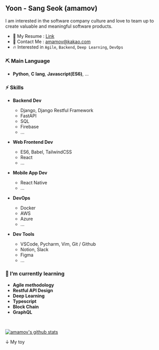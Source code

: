 ## Yoon - Sang Seok (amamov)

 <!-- ![](https://komarev.com/ghpvc/?username=amamov&color=brightgreen)-->

I am interested in the software company culture and love to team up to create valuable and meaningful software products.

- 📝 My Resume : [Link]()
- 💌 Contact Me : amamov@kakao.com
- 🔥 Interested in `Agile`, `Backend`, `Deep Learning`, `DevOps`


### ⛏ Main Language

- **Python**, **C lang**,  <b>Javascript(ES6)</b>, ...

### ⚡️ Skills

- **Backend Dev**
  - Django, Django Restful Framework
  - FastAPI
  - SQL
  - Firebase
  - ...


- **Web Frontend Dev**
  - ES6, Babel, TailwindCSS
  - React
  - ...


- **Mobile App Dev**
  - React Native
  - ...


- **DevOps**
  - Docker
  - AWS
  - Azure
  - ...


- **Dev Tools**
  - VSCode, Pycharm, Vim, Git / Github
  - Notion, Slack
  - Figma
  - ...

### 🌱 I’m currently learning

- **Agile methodology**
- **Restful API Design**
- **Deep Learning**
- **Typescript**
- **Block Chain**
- **GraphQL**

<br>

[![amamov's github stats](https://github-readme-stats.vercel.app/api?username=amamov&show_icons=true&theme=dark)](https://github.com/anuraghazra/github-readme-stats)


↓ My toy

